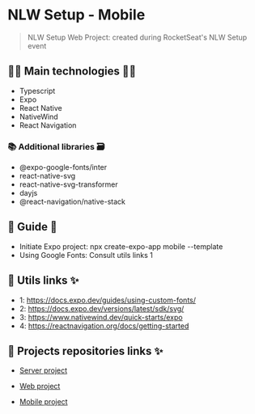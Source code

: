 # NLW Setup - Mobile

> NLW Setup Web Project: created during RocketSeat's NLW Setup event

## 👨‍💻 Main technologies 👩‍💻

- Typescript
- Expo
- React Native
- NativeWind
- React Navigation

### 📚 Additional libraries 🗃️

- @expo-google-fonts/inter
- react-native-svg
- react-native-svg-transformer
- dayjs
- @react-navigation/native-stack

## 📃 Guide 📖

- Initiate Expo project: npx create-expo-app mobile --template
- Using Google Fonts: Consult utils links 1

## 🔗 Utils links ✨

- 1: https://docs.expo.dev/guides/using-custom-fonts/
- 2: https://docs.expo.dev/versions/latest/sdk/svg/
- 3: https://www.nativewind.dev/quick-starts/expo
- 4: https://reactnavigation.org/docs/getting-started

## 🔗 Projects repositories links ✨

- [Server project](server)

- [Web project](web)

- [Mobile project](mobile)

